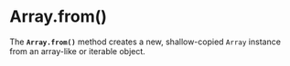 # Array.from\(\)

The **`Array.from()`** method creates a new, shallow-copied `Array` instance from an array-like or iterable object.

